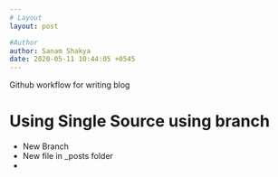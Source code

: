 ```yaml
---
# Layout
layout: post

#Author
author: Sanam Shakya
date: 2020-05-11 10:44:05 +0545
---
```

Github workflow for writing blog
# Using Single Source using branch
- New Branch
- New file in _posts folder
- 
